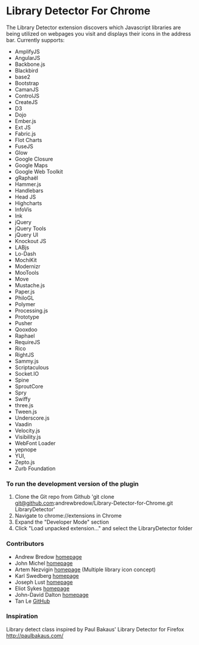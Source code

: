 Library Detector For Chrome
===========================

The Library Detector extension discovers which Javascript libraries are being
utilized on webpages you visit and displays their icons in the address bar. Currently
supports:

- AmplifyJS
- AngularJS
- Backbone.js
- Blackbird
- base2
- Bootstrap
- CamanJS
- ControlJS
- CreateJS
- D3
- Dojo
- Ember.js
- Ext JS
- Fabric.js
- Flot Charts
- FuseJS
- Glow
- Google Closure
- Google Maps
- Google Web Toolkit
- gRaphaël
- Hammer.js
- Handlebars
- Head JS
- Highcharts
- InfoVis
- Ink
- jQuery
- jQuery Tools
- jQuery UI
- Knockout JS
- LABjs
- Lo-Dash
- MochiKit
- Modernizr
- MooTools
- Move
- Mustache.js
- Paper.js
- PhiloGL
- Polymer
- Processing.js
- Prototype
- Pusher
- Qooxdoo
- Raphael
- RequireJS
- Rico
- RightJS
- Sammy.js
- Scriptaculous
- Socket.IO
- Spine
- SproutCore
- Spry
- Swiffy
- three.js
- Tween.js
- Underscore.js
- Vaadin
- Velocity.js
- Visibility.js
- WebFont Loader
- yepnope
- YUI,
- Zepto.js
- Zurb Foundation


### To run the development version of the plugin
1. Clone the Git repo from Github 'git clone git@github.com:andrewbredow/Library-Detector-for-Chrome.git LibraryDetector'
2. Navigate to chrome://extensions in Chrome
3. Expand the "Developer Mode" section
4. Click "Load unpacked extension..." and select the LibraryDetector folder

### Contributors
- Andrew Bredow [homepage](http://andrewbredow.com)
- John Michel [homepage](http://cowbird.org)
- Artem Nezvigin [homepage](http://artnez.com) (Multiple library icon concept)
- Karl Swedberg [homepage](http://www.learningjquery.com/)
- Joseph Lust [homepage](http://www.lustforge.com/)
- Eliot Sykes [homepage](http://www.webdevbreak.com/)
- John-David Dalton [homepage](http://allyoucanleet.com/)
- Tan Le [GitHub](https://github.com/tancnle)

### Inspiration
Library detect class inspired by Paul Bakaus' Library Detector for Firefox
http://paulbakaus.com/
